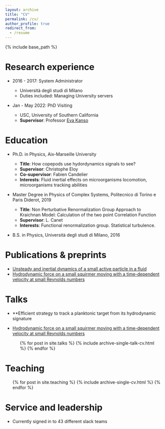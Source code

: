 ```yaml
---
layout: archive
title: "CV"
permalink: /cv/
author_profile: true
redirect_from:
  - /resume
---
```


{% include base_path %}

Research experience
======
* 2016 - 2017: System Administrator
  * Università degli studi di Milano
  * Duties included: Managing University servers

* Jan - May 2022: PhD Visiting
  * USC, University of Southern California
  * **Supervisor**: Professor [Eva Kanso](https://sites.usc.edu/kansolab/) 
 
Education
======
* Ph.D. in Physics, Aix-Marseille University
  * **Title**: How copepods use hydordynamics signals to see?
  * **Supervisor**: Christophe Eloy
  * **Co-supervisor**: Fabien Candelier
  * **Interests**: Fluid inertial effects on microorganisms locomotion, microorganisms tracking abilities 
* Master Degree in Physics of Complex Systems, Politecnico di Torino e Paris Diderot, 2019 
  * **Title**: Non Perturbative Renormalization Group Approach to Kraichnan Model: Calculation of the two point Correlation Function
  * **Supervisor**: L. Canet
  * **Interests**: Functional renormalization group. Statistical turbulence.

* B.S. in Physics, Università degli studi di Milano, 2016


Publications & preprints
======
* [Unsteady and inertial dynamics of a small active particle in a fluid](https://journals.aps.org/prfluids/pdf/10.1103/PhysRevFluids.7.044304)
* [Hydrodynamic force on a small squirmer moving with a time-dependent velocity at small Reynolds numbers](https://arxiv.org/abs/2209.08138)
  
  
Talks
======
* **Efficient strategy to track a planktonic target from its hydrodynamic signature
* [Hydrodynamic force on a small squirmer moving with a time-dependent velocity at small Reynolds numbers](https://arxiv.org/abs/2209.08138)

  <ul>{% for post in site.talks %}
    {% include archive-single-talk-cv.html %}
  {% endfor %}</ul>
  
Teaching
======
  <ul>{% for post in site.teaching %}
    {% include archive-single-cv.html %}
  {% endfor %}</ul>
  
Service and leadership
======
* Currently signed in to 43 different slack teams
